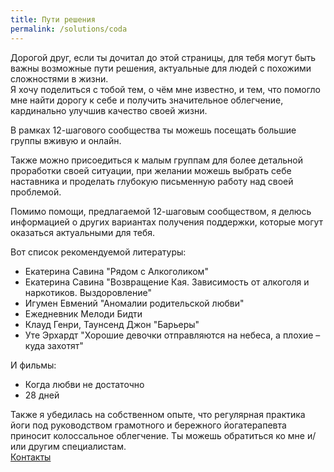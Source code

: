 ```yaml
---
title: Пути решения
permalink: /solutions/coda
---
```

Дорогой друг, если ты дочитал до этой страницы, для тебя могут быть важны возможные пути решения, актуальные для людей с похожими сложностями в жизни.  
Я хочу поделиться с тобой тем, о чём мне известно, и тем, что помогло мне найти дорогу к себе и получить значительное облегчение, кардинально улучшив качество своей жизни.

В рамках 12-шагового сообщества ты можешь посещать большие группы вживую и онлайн.  

Также можно присоедиться к малым группам для более детальной проработки своей ситуации, при желании можешь выбрать себе наставника и проделать глубокую письменную работу над своей проблемой. 

Помимо помощи, предлагаемой 12-шаговым сообществом, я делюсь информацией о других вариантах получения поддержки, которые могут оказаться актуальными для тебя.
 
Вот список рекомендуемой литературы: 
- Екатерина Савина "Рядом с Алкоголиком"
- Екатерина Савина "Возвращение Кая. Зависимость от алкоголя и наркотиков. Выздоровление"
- Игумен Евмений "Аномалии родительской любви" 
- Ежедневник Мелоди Бидти
- Клауд Генри, Таунсенд Джон "Барьеры"
- Уте Эрхардт "Хорошие девочки отправляются на небеса, а плохие – куда захотят"
 
И фильмы:
- Когда любви не достаточно
- 28 дней
  
Также я убедилась на собственном опыте, что регулярная практика йоги под руководством грамотного и бережного йогатерапевта приносит колоссальное облегчение. Ты можешь обратиться ко мне и/или другим специалистам.  
[Контакты](/contacts)